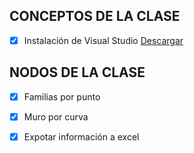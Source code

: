## CONCEPTOS DE LA CLASE
- [x] Instalación de Visual Studio  [Descargar](https://visualstudio.microsoft.com/es/)

## NODOS DE LA CLASE

- [x] Familias por punto
- [x] Muro por curva
- [x] Expotar información a excel


